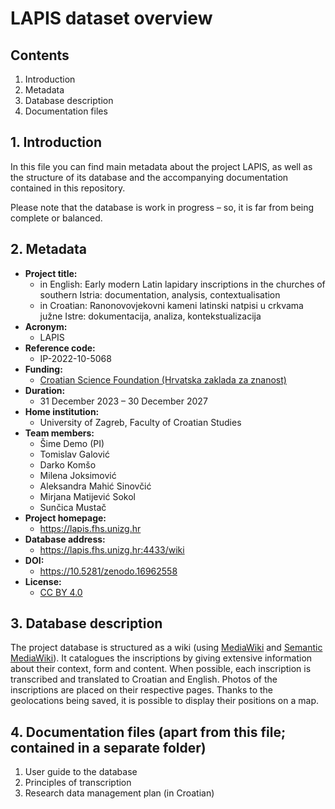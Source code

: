 # LAPIS dataset overview

## Contents

1. Introduction
2. Metadata
3. Database description
4. Documentation files

## 1. Introduction

In this file you can find main metadata about the project LAPIS, as well as the structure of its database and the accompanying documentation contained in this repository.

Please note that the database is work in progress – so, it is far from being complete or balanced.

## 2. Metadata

* __Project title:__
	* in English: Early modern Latin lapidary inscriptions in the churches of southern Istria: documentation, analysis, contextualisation
	* in Croatian: Ranonovovjekovni kameni latinski natpisi u crkvama južne Istre: dokumentacija, analiza, kontekstualizacija
* __Acronym:__ 
	* LAPIS
* __Reference code:__ 
	* IP-2022-10-5068
* __Funding:__ 
	* [Croatian Science Foundation (Hrvatska zaklada za znanost)](https://hrzz.hr/en/)
* __Duration:__ 
	* 31 December 2023 – 30 December 2027
* __Home institution:__
	* University of Zagreb, Faculty of Croatian Studies
* __Team members:__
	* Šime Demo (PI)
	* Tomislav Galović
	* Darko Komšo
	* Milena Joksimović
	* Aleksandra Mahić Sinovčić
	* Mirjana Matijević Sokol
	* Sunčica Mustač
* __Project homepage:__
	* https://lapis.fhs.unizg.hr
* __Database address:__
	* https://lapis.fhs.unizg.hr:4433/wiki
* __DOI:__
	* https://10.5281/zenodo.16962558
* __License:__
	* [CC BY 4.0](https://creativecommons.org/licenses/by/4.0/deed.en)

## 3. Database description
The project database is structured as a wiki (using [MediaWiki](https://www.mediawiki.org/) and [Semantic MediaWiki](https://www.semantic-mediawiki.org/)). It catalogues the inscriptions by giving extensive information about their context, form and content. When possible, each inscription is transcribed and translated to Croatian and English. Photos of the inscriptions are placed on their respective pages. Thanks to the geolocations being saved, it is possible to display their positions on a map.

## 4. Documentation files (apart from this file; contained in a separate folder)

1. User guide to the database
2. Principles of transcription
3. Research data management plan (in Croatian)
